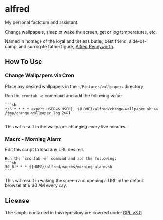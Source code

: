 # alfred

My personal factotum and assistant.

Change wallpapers, sleep or wake the screen, get or log temperatures, etc. 

Named in homage of the loyal and tireless butler, best friend, aide-de-camp, and surrogate father figure, [Alfred Pennyworth](https://en.wikipedia.org/wiki/Alfred_Pennyworth).


## How To Use

### Change Wallpapers via Cron

Place any desired wallpapers in the `~/Pictures/wallpapers` directory.

Run the `crontab -e` command and add the following value:

    ```sh
    */5 * * * * export USER=${USER}; ${HOME}/alfred/change-wallpaper.sh >> /tmp/change-wallpaper.log 2>&1
    ```

This will result in the wallpaper changing every five minutes.

### Macro - Morning Alarm

Edit this script to load any URL desired.

    Run the `crontab -e` command and add the following:
    ```sh
    30 6 * * * ${HOME}/alfred/macros/morning-alarm.sh
    ```

This will result in waking the screen and opening a URL in the 
default browser at 6:30 AM every day.


## License

The scripts contained in this repository are covered under [GPL v3.0](https://www.gnu.org/licenses/gpl-3.0.en.html)
